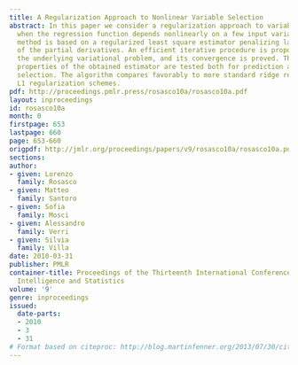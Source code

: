 ```yaml
---
title: A Regularization Approach to Nonlinear Variable Selection
abstract: In this paper we consider a regularization approach to variable selection
  when the regression function depends nonlinearly on a few input variables. The proposed
  method is based on a regularized least square estimator penalizing large values
  of the partial derivatives. An efficient iterative procedure is proposed to solve
  the underlying variational problem, and its convergence is proved. The empirical
  properties of the obtained estimator are tested both for prediction and variable
  selection. The algorithm compares favorably to more standard ridge regression and
  L1 regularization schemes.
pdf: http://proceedings.pmlr.press/rosasco10a/rosasco10a.pdf
layout: inproceedings
id: rosasco10a
month: 0
firstpage: 653
lastpage: 660
page: 653-660
origpdf: http://jmlr.org/proceedings/papers/v9/rosasco10a/rosasco10a.pdf
sections: 
author:
- given: Lorenzo
  family: Rosasco
- given: Matteo
  family: Santoro
- given: Sofia
  family: Mosci
- given: Alessandro
  family: Verri
- given: Silvia
  family: Villa
date: 2010-03-31
publisher: PMLR
container-title: Proceedings of the Thirteenth International Conference on Artificial
  Intelligence and Statistics
volume: '9'
genre: inproceedings
issued:
  date-parts:
  - 2010
  - 3
  - 31
# Format based on citeproc: http://blog.martinfenner.org/2013/07/30/citeproc-yaml-for-bibliographies/
---
```

